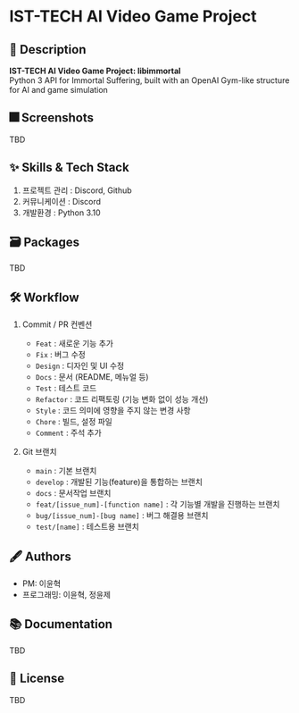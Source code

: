 # IST-TECH AI Video Game Project

## :pushpin: Description

**IST-TECH AI Video Game Project: libimmortal**   
Python 3 API for Immortal Suffering, built with an OpenAI Gym-like structure for AI and game simulation


## :fireworks: Screenshots

TBD

## :sparkles: Skills & Tech Stack

1. 프로젝트 관리 : Discord, Github
2. 커뮤니케이션 : Discord
3. 개발환경 : Python 3.10

## :card_file_box: Packages

TBD

## :hammer_and_wrench: Workflow

1. Commit / PR 컨벤션
    - `Feat` : 새로운 기능 추가
    - `Fix` : 버그 수정
    - `Design` : 디자인 및 UI 수정
    - `Docs` : 문서 (README, 메뉴얼 등)
    - `Test` : 테스트 코드
    - `Refactor` : 코드 리팩토링 (기능 변화 없이 성능 개선)
    - `Style` : 코드 의미에 영향을 주지 않는 변경 사항
    - `Chore` : 빌드, 설정 파일
    - `Comment` : 주석 추가

2. Git 브랜치
    - `main` : 기본 브랜치
    - `develop` : 개발된 기능(feature)을 통합하는 브랜치
    - `docs` : 문서작업 브랜치
    - `feat/[issue_num]-[function name]` : 각 기능별 개발을 진행하는 브랜치
    - `bug/[issue_num]-[bug name]` : 버그 해결용 브랜치
    - `test/[name]` : 테스트용 브랜치


## :fountain_pen: Authors
- PM: 이윤혁
- 프로그래밍: 이윤혁, 정윤제

## :books: Documentation

TBD

## :lock_with_ink_pen: License

TBD